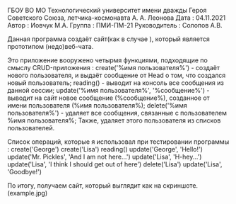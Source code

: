 ГБОУ ВО МО Технологический университет имени дважды Героя Советского Союза, летчика-космонавта А. А. Леонова
Дата : 04.11.2021
Автор : Иовчук М.А.
Группа : ПМИ-ПМ-21
Руководитель : Солопов А.В.

Данная программа создаёт сайт(как в случае ), который является прототипом (недо)веб-чата.

Это приложение вооружено четырмя функциями, подходящие по смыслу CRUD-приложения :
create('%имя пользователя%') - создаёт нового пользователя, и выдаёт сообщение от Head о том, что создался новый пользователь;
reading() - выводит на консоль все сообщения из данной сессии;
update('%имя пользователя%', '%сообщение%') - выводит на сайт новое сообщение (%сообщение%), созданное от имени пользователя (%имя пользователя%);
delete('%имя пользователя%') - удаляет все сообщения, связанные с пользователем %имя пользователя%; Также, удаляет этого пользователя из списков пользователей.

Список операций, которые я использовал при тестировании программы :
create('George')
create('Lisa')
reading()
update('George', 'Hello!')
update('Mr. Pickles', 'And I am not here...')
update('Lisa', 'H-hey...')
update('Lisa', 'I think I should get out of here')
delete('Lisa')
update('Lisa', 'Goodbye!')

По итогу, получаем сайт, который выглядит как на скриншоте.(example.jpg)